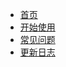 * [首页](/zh-cn/ "Intel Arc显卡|Stable Diffusion Web UI容器")
* [开始使用](/zh-cn/getting-started "开始使用SD.Next容器")
* [常见问题](/zh-cn/faq "常见问题")
* [更新日志](/zh-cn/release-notes "更新日志")
